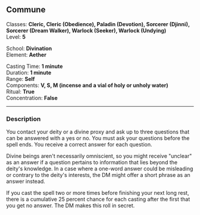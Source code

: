 ## Commune

Classes: **Cleric, Cleric (Obedience), Paladin (Devotion), Sorcerer (Djinni), Sorcerer (Dream Walker), Warlock (Seeker), Warlock (Undying)**  
Level: **5**  

School: **Divination**  
Element: **Aether**  

Casting Time: **1 minute**  
Duration: **1 minute**  
Range: **Self**  
Components: **V, S, M (incense and a vial of holy or unholy water)**  
Ritual: **True**  
Concentration: **False**  

------

### Description

You contact your deity or a divine proxy and ask up to three questions that can be answered with a yes or no. You must ask your questions before the spell ends. You receive a correct answer for each question.

Divine beings aren't necessarily omniscient, so you might receive "unclear" as an answer if a question pertains to information that lies beyond the deity's knowledge. In a case where a one-word answer could be misleading or contrary to the deity's interests, the DM might offer a short phrase as an answer instead.

If you cast the spell two or more times before finishing your next long rest, there is a cumulative 25 percent chance for each casting after the first that you get no answer. The DM makes this roll in secret.